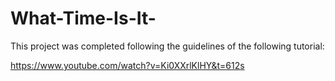 # What-Time-Is-It-

This project was completed following the guidelines of the following tutorial:

https://www.youtube.com/watch?v=Ki0XXrlKlHY&t=612s
